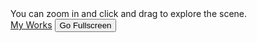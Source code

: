 <!DOCTYPE html>
<html xmlns="http://www.w3.org/1999/xhtml" lang="en-US" xml:lang="en-US">
<!--~~~~~~~~~~~~~~~~~~~~~~~~~~~~~~~~~~~~~~~~~~~~~~~~~~~~~~~~~~~~~~~~~~~~~~~~~~~~~~~~~~~~~~~~~~~~-->
<!--~~~~~~~~~~~~~~~~~~~~~~~~~~~ index.html of <blob.bauska.org> ~~~~~~~~~~~~~~~~~~~~~~~~~~~-->
<head>
  <!-- meta viewport, title, desc, robot for SEO -->
  <meta charset="utf-8" />
  <meta name="viewport" content="width=device-width, initial-scale=1.0, user-scalable=yes">
  <meta name="robots" content="index, follow">
  <meta name="author" content="Brian Bauska">
  <meta name="title" content="Codepen.io Blob">
  <meta name="date" content="Wednesday, July 2nd, 2025"/>
  <meta name="revised" content="Wednesday, July 2th, 2025"/>
  <meta name="description" content="Codepen.io Blob.">
  <meta name="keywords" content="Codepen.io,Blob">
  <meta name="msapplication-TileColor" content="#ffffff">
  <meta name="msapplication-TileImage" content="/images/ms-icon-144x144.png">
  <meta name="theme-color" content="#ffffff">

  <!-- Twitter Meta -->
  <meta name="twitter:card" content="summary" />
  <meta name="twitter:site" content="@bbauska" />
  <meta name="twitter:creator" content="@bbauska" />
  
  <!-- Open Graph Meta data -->
  <meta property="og:url" content="https://meta.bauska.org/" />
  <!-- The type of object you’re sharing. (e.g., article, website, video.movie, etc.) -->
  <meta property="og:type" content="website" />
  <meta property="og:locale" content="en_US" />
  <meta property="og:locale:alternate" content="es_GB" />
  <meta property="og:locale:alternate" content="fr_FR" />
  <meta property="og:site_name" content="Codepen.io Blob" />
  <meta property="og:title" content="Codepen.io Blob" />
  <meta property="og:description" content="Open graph description of Codepen.io blob." />
  <meta property="og:image" content="http://images/myicon-template.jpg" />
  <title>Basic HTML Template</title>
  <link rel="icon" type="image/x-icon" href="/images/favicon.ico" />
  <link rel="canonical" href="https://blob.bauska.org">
  <link rel="shortcut icon" type="image/jpg" href="/images/favicon.ico"/>
  
  <link rel="stylesheet" href="https://unpkg.com/@highlightjs/cdn-assets@11.11.1/styles/default.min.css">
  <script src="https://unpkg.com/@highlightjs/cdn-assets@11.11.1/highlight.min.js"></script>

  <link rel="stylesheet" href="./css/styles.css">
  <!-- and it's easy to individually load SOME additional languages in javascript -->
  <script src="https://unpkg.com/@highlightjs/cdn-assets@11.11.1/languages/go.min.js"></script>

  <!-- Facebook image must be at least 600x315px -->
  <meta property="og:image" content="https://www.meta.bauska.org/images/image.jpg" />
  <meta property="og:description" content="Codepen.io Blob" />
  <meta property="og:site_name" content="codepen.io Blob" />
  <meta property="fb:admins" content="https://www.facebook.com/help/211813265517027/?helpref=uf_share" />

  <!-- favicon images -->
  <link rel="apple-touch-icon" sizes="57x57" href="/images/apple-icon-57x57.png">
  <link rel="apple-touch-icon" sizes="60x60" href="/images/apple-icon-60x60.png">
  <link rel="apple-touch-icon" sizes="72x72" href="/images/apple-icon-72x72.png">
  <link rel="apple-touch-icon" sizes="76x76" href="/images/apple-icon-76x76.png">
  <link rel="apple-touch-icon" sizes="114x114" href="/images/apple-icon-114x114.png">
  <link rel="apple-touch-icon" sizes="120x120" href="/images/apple-icon-120x120.png">
  <link rel="apple-touch-icon" sizes="144x144" href="/images/apple-icon-144x144.png">
  <link rel="apple-touch-icon" sizes="152x152" href="/images/apple-icon-152x152.png">
  <link rel="apple-touch-icon" sizes="180x180" href="/images/apple-icon-180x180.png">
  <link rel="icon" type="image/png" sizes="192x192"  href="/images/android-icon-192x192.png">
  <link rel="icon" type="image/png" sizes="32x32" href="/images/favicon-32x32.png">
  <link rel="icon" type="image/png" sizes="96x96" href="/images/favicon-96x96.png">
  <link rel="icon" type="image/png" sizes="16x16" href="/images/favicon-16x16.png">
  <link rel="manifest" href="/manifest.json">
</head>
<!--~~~~~~~~~~~~~~~~~~~~~~~~~~~~~~~~~~~~~~~~~~~~~~~~~~~~~~~~~~~~~~~~~~~~~~~~~~~~~~~~~~~~~~~~~~~~-->
<body>
  <!-- blob.js -->
  <script src="/js/blob.js"></script>

  <!-- external resources -->
  <script src="https://cdn.jsdelivr.net/npm/three@0.121.1/build/three.min.js"></script>
  <script src="https://cdn.jsdelivr.net/npm/three@0.121.1/examples/js/controls/OrbitControls.js"></script>
  <script src="https://cdnjs.cloudflare.com/ajax/libs/simplex-noise/2.4.0/simplex-noise.min.js"></script>

  <!-- my 'about' site -->
  <div class="banner">You can zoom in and click and drag to explore the scene.</div>
  <a href="https://www.bauska.org/about/" class="btn btn-left" target="_blank">My Works</a>
  <button class="btn btn-right" id="fullscreenBtn">Go Fullscreen</button>
  <div class="webgl"></div>
  <script type="importmap">
    {
      "imports": {
        "three": "https://unpkg.com/three@0.161.0/build/three.module.js",
        "three/addons/": "https://unpkg.com/three@0.161.0/examples/jsm/"
      }
    }
  </script>
</body>
</html>
